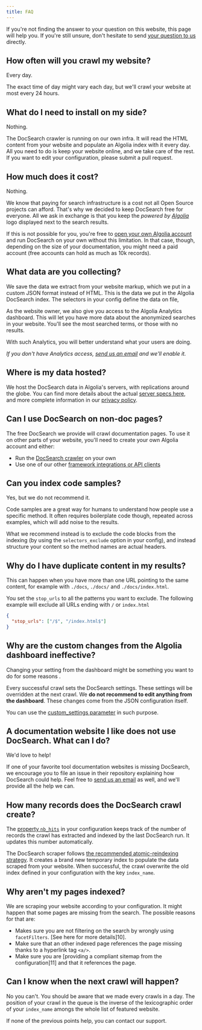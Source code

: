 ```yaml
---
title: FAQ
---
```


If you're not finding the answer to your question on this website, this page
will help you. If you're still unsure, don't hesitate to send [your question to
us][1] directly.

## How often will you crawl my website?

Every day.

The exact time of day might vary each day, but we'll crawl your website at most
every 24 hours.

## What do I need to install on my side?

Nothing.

The DocSearch crawler is running on our own infra. It will read the HTML content
from your website and populate an Algolia index with it every day. All you need
to do is keep your website online, and we take care of the rest. If you want to
edit your configuration, please submit a pull request.

## How much does it cost?

Nothing.

We know that paying for search infrastructure is a cost not all Open Source
projects can afford. That's why we decided to keep DocSearch free for everyone.
All we ask in exchange is that you keep the _powered by [Algolia][2]_ logo
displayed next to the search results.

If this is not possible for you, you're free to [open your own Algolia
account][3] and run DocSearch on your own without this limitation. In that case,
though, depending on the size of your documentation, you might need a paid
account (free accounts can hold as much as 10k records).

## What data are you collecting?

We save the data we extract from your website markup, which we put in a custom
JSON format instead of HTML. This is the data we put in the Algolia DocSearch
index. The selectors in your config define the data on file,

As the website owner, we also give you access to the Algolia Analytics
dashboard. This will let you have more data about the anonymized searches in
your website. You'll see the most searched terms, or those with no results.

With such Analytics, you will better understand what your users are doing.

_If you don't have Analytics access, [send us an email][1] and we'll enable it._

## Where is my data hosted?

We host the DocSearch data in Algolia's servers, with replications around the
globe. You can find more details about the actual [server specs here][4], and
more complete information in our [privacy policy][5].

## Can I use DocSearch on non-doc pages?

The free DocSearch we provide will crawl documentation pages. To use it on other
parts of your website, you'll need to create your own Algolia account and
either:

- Run the [DocSearch crawler][6] on your own
- Use one of our other [framework integrations or API clients][7]

## Can you index code samples?

Yes, but we do not recommend it.

Code samples are a great way for humans to understand how people use a specific
method. It often requires boilerplate code though, repeated across examples,
which will add noise to the results.

What we recommend instead is to exclude the code blocks from the indexing (by
using the `selectors_exclude` option in your config), and instead structure your
content so the method names are actual headers.

## Why do I have duplicate content in my results?

This can happen when you have more than one URL pointing to the same content,
for example with `./docs`, `./docs/` and `./docs/index.html`.

You set the `stop_urls` to all the patterns you want to exclude. The following
example will exclude all URLs ending with `/` or `index.html`

```json
{
  "stop_urls": ["/$", "/index.html$"]
}
```

## Why are the custom changes from the Algolia dashboard ineffective?

Changing your setting from the dashboard might be something you want to do for
some reasons .

Every successful crawl sets the DocSearch settings. These settings will be
overridden at the next crawl. We **do not recommend to edit anything from the
dashboard**. These changes come from the JSON configuration itself.

You can use the [custom_settings parameter][8] in such purpose.

## A documentation website I like does not use DocSearch. What can I do?

We'd love to help!

If one of your favorite tool documentation websites is missing DocSearch, we
encourage you to file an issue in their repository explaining how DocSearch
could help. Feel free to [send us an email][1] as well, and we'll provide all
the help we can.

## How many records does the DocSearch crawl create?

The [property `nb_hits`][8] in your configuration keeps track of the number of
records the crawl has extracted and indexed by the last DocSearch run. It
updates this number automatically.

The DocSearch scraper follows [the recommended atomic-reindexing strategy][9].
It creates a brand new temporary index to populate the data scraped from your
website. When successful, the crawl overwrite the old index defined in your
configuration with the key `index_name`.

## Why aren't my pages indexed?

We are scraping your website according to your configuration. It might happen
that some pages are missing from the search. The possible reasons for that are:

- Makes sure you are not filtering on the search by wrongly using
  `facetFilters`. [See here for more details]10].
- Make sure that an other indexed page references the page missing thanks to a
  hyperlink tag `<a/>`.
- Make sure you are [providing a compliant sitemap from the configuration]11]
  and that it references the page.

## Can I know when the next crawl will happen?

No you can't. You should be aware that we made every crawls in a day. The
position of your crawl in the queue is the inverse of the lexicographic order of
your `index_name` amongs the whole list of featured website.

If none of the previous points help, you can contact our support.

[1]: mailto:docsearch@algolia.com
[2]: https://www.algolia.com/
[3]: https://www.algolia.com/pricing
[4]: https://www.algolia.com/doc/guides/infrastructure/servers/
[5]: https://www.algolia.com/policies/privacy
[6]: run-your-own.md
[7]: https://www.algolia.com/doc/api-reference/
[8]: config-file.md
[9]:
  https://www.algolia.com/doc/guides/sending-and-managing-data/send-and-update-your-data/in-depth/asynchronicity-and-when-to-wait-for-tasks/#atomic-reindexing
[10]: https://www.algolia.com/doc/api-reference/api-parameters/facetFilters/
[11]: tips.md
